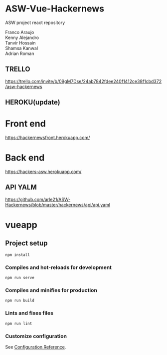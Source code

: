 # ASW-Vue-Hackernews
ASW project react repository

Franco Araujo  
Kenny Alejandro  
Tanvir Hossain  
Shamsa Kanwal  
Adrian Roman  

## TRELLO
https://trello.com/invite/b/09gM7Dse/24ab7842fdee240f1412ce38f1cbd372/asw-hackernews

## HEROKU(update)
# Front end
https://hackernewsfront.herokuapp.com/

# Back end
https://hackers-asw.herokuapp.com/

## API YALM
https://github.com/arle21/ASW-Hackernews/blob/master/hackernews/api/api.yaml

## 

# vueapp


## Project setup
```
npm install
```

### Compiles and hot-reloads for development
```
npm run serve
```

### Compiles and minifies for production
```
npm run build
```

### Lints and fixes files
```
npm run lint
```

### Customize configuration
See [Configuration Reference](https://cli.vuejs.org/config/).
